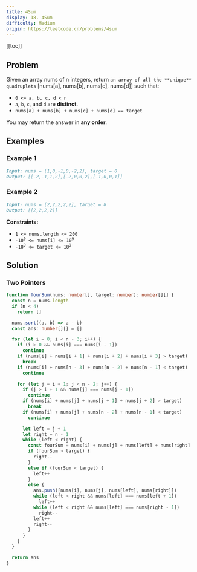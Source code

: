 ```yaml
---
title: 4Sum
display: 18. 4Sum
difficulty: Medium
origin: https://leetcode.cn/problems/4sum
---
```


[[toc]]

## Problem

Given an array nums of n integers, return `an array of all the **unique** quadruplets` [nums[a], nums[b], nums[c], nums[d]] such that:

- `0 <= a, b, c, d < n`
- `a`, `b`, `c`, and `d` are **distinct**.
- `nums[a] + nums[b] + nums[c] + nums[d] == target`

You may return the answer in **any order**.

## Examples

### Example 1

```md
Input: nums = [1,0,-1,0,-2,2], target = 0
Output: [[-2,-1,1,2],[-2,0,0,2],[-1,0,0,1]]
```

### Example 2

```md
Input: nums = [2,2,2,2,2], target = 8
Output: [[2,2,2,2]]
```

**Constraints:**

- `1 <= nums.length <= 200`
- <code>-10<sup>9</sup> <= nums[i] <= 10<sup>9</sup></code>
- <code>-10<sup>9</sup> <= target <= 10<sup>9</sup></code>

## Solution

### Two Pointers

```ts
function fourSum(nums: number[], target: number): number[][] {
  const n = nums.length
  if (n < 4)
    return []

  nums.sort((a, b) => a - b)
  const ans: number[][] = []

  for (let i = 0; i < n - 3; i++) {
    if (i > 0 && nums[i] === nums[i - 1])
      continue
    if (nums[i] + nums[i + 1] + nums[i + 2] + nums[i + 3] > target)
      break
    if (nums[i] + nums[n - 3] + nums[n - 2] + nums[n - 1] < target)
      continue

    for (let j = i + 1; j < n - 2; j++) {
      if (j > i + 1 && nums[j] === nums[j - 1])
        continue
      if (nums[i] + nums[j] + nums[j + 1] + nums[j + 2] > target)
        break
      if (nums[i] + nums[j] + nums[n - 2] + nums[n - 1] < target)
        continue

      let left = j + 1
      let right = n - 1
      while (left < right) {
        const fourSum = nums[i] + nums[j] + nums[left] + nums[right]
        if (fourSum > target) {
          right--
        }
        else if (fourSum < target) {
          left++
        }
        else {
          ans.push([nums[i], nums[j], nums[left], nums[right]])
          while (left < right && nums[left] === nums[left + 1])
            left++
          while (left < right && nums[left] === nums[right - 1])
            right--
          left++
          right--
        }
      }
    }
  }

  return ans
}
```

